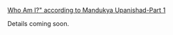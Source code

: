 [Who Am I?" according to Mandukya Upanishad-Part 1](https://www.youtube.com/watch?v=eGKFTUuJppU)

Details coming soon.
